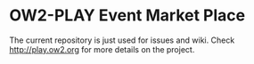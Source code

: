 # OW2-PLAY Event Market Place

The current repository is just used for issues and wiki. Check http://play.ow2.org for more details on the project.
